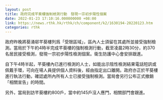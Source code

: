 ```yaml
---
layout: post
title: 政府完成芊葵樓強制檢測行動　發現一宗初步陽性個案
date: 2022-01-23 17:10:16.000000000 +08:00
link: https://news.rthk.hk/rthk/ch/component/k2/1630194-20220123.htm
categories: rthk
---
```


政府昨晚將葵涌邨芊葵樓列爲「受限區域」，區內人士須留在其處所並接受強制檢測。當局於下午約4時半完成芊葵樓的強制檢測行動，截至凌晨2時30分，約370名居民接受檢測，發現一宗初步陽性檢測個案。衞生防護中心會安排跟進。

自下午4時半起，芊葵樓內已進行檢測的人士，如能出示陰性檢測結果電話短訊或佩戴手環，可向在場人員提供個人資料後，經由指定出口離開。政府亦正於芊葵樓進行執法行動，確認處所內所有人士已接受強制檢測。當局會另行公布正式撤銷「相關宣告」的時間。

另外，當局到訪芊葵樓約800戶，當中約145戶沒人應門，相關部門會跟進。
